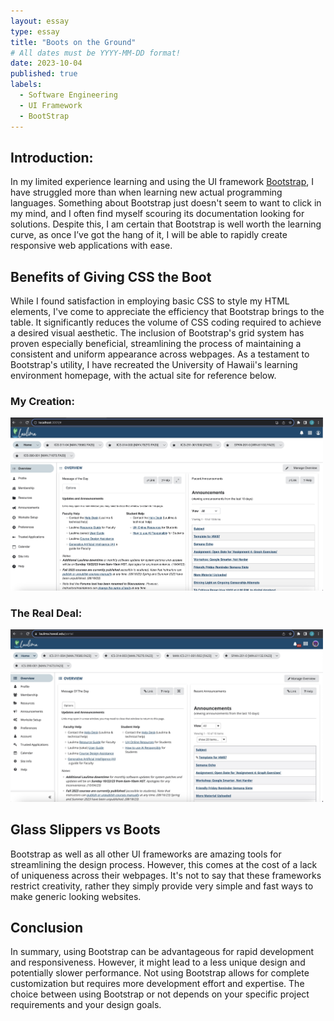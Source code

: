 ```yaml
---
layout: essay
type: essay
title: "Boots on the Ground"
# All dates must be YYYY-MM-DD format!
date: 2023-10-04
published: true
labels:
  - Software Engineering
  - UI Framework
  - BootStrap
---
```

## Introduction:
In my limited experience learning and using the UI framework [Bootstrap](https://getbootstrap.com/), I have struggled more than when learning new actual programming languages. Something about Bootstrap just doesn't seem to want to click in my mind, and I often find myself scouring its documentation looking for solutions. Despite this, I am certain that Bootstrap is well worth the learning curve, as once I’ve got the hang of it, I will be able to rapidly create responsive web applications with ease. 


## Benefits of Giving CSS the Boot 
While I found satisfaction in employing basic CSS to style my HTML elements, I've come to appreciate the efficiency that Bootstrap brings to the table. It significantly reduces the volume of CSS coding required to achieve a desired visual aesthetic. The inclusion of Bootstrap's grid system has proven especially beneficial, streamlining the process of maintaining a consistent and uniform appearance across webpages. As a testament to Bootstrap's utility, I have recreated the University of Hawaii's learning environment homepage, with the actual site for reference below.

### My Creation:

<img src="../img/laulima.jpeg" width="500px"> 

### The Real Deal:

<img src="../img/laulima-real.jpeg" width="500px">

## Glass Slippers vs Boots

Bootstrap as well as all other UI frameworks are amazing tools for streamlining the design process. However, this comes at the cost of a lack of uniqueness across their webpages. It's not to say that these frameworks restrict creativity, rather they simply provide very simple and fast ways to make generic looking websites. 

## Conclusion
In summary, using Bootstrap can be advantageous for rapid development and responsiveness. However, it might lead to a less unique design and potentially slower performance. Not using Bootstrap allows for complete customization but requires more development effort and expertise. The choice between using Bootstrap or not depends on your specific project requirements and your design goals.


